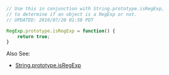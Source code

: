 
```js
// Use this in conjunction with String.prototype.isRegExp,
// to determine if an object is a RegExp or not.
// UPDATED: 2016/07/20 01:58 PDT

RegExp.prototype.isRegExp = function() {
	return true;
}
```

Also See:
* [String.prototype.isRegExp](String.prototype.isRegExp.md)